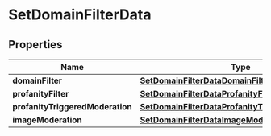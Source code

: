 

# SetDomainFilterData


## Properties

| Name | Type | Description | Notes |
|------------ | ------------- | ------------- | -------------|
|**domainFilter** | [**SetDomainFilterDataDomainFilter**](SetDomainFilterDataDomainFilter.md) |  |  [optional] |
|**profanityFilter** | [**SetDomainFilterDataProfanityFilter**](SetDomainFilterDataProfanityFilter.md) |  |  [optional] |
|**profanityTriggeredModeration** | [**SetDomainFilterDataProfanityTriggeredModeration**](SetDomainFilterDataProfanityTriggeredModeration.md) |  |  [optional] |
|**imageModeration** | [**SetDomainFilterDataImageModeration**](SetDomainFilterDataImageModeration.md) |  |  [optional] |



